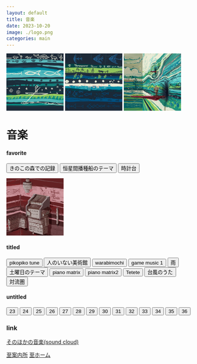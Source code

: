 ```yaml
---
layout: default
title: 音楽
date: 2023-10-20
image: ./logo.png
categories: main
---
```

<div class="row">
<img src="./illusts/83.png" width="150">
<img src="./illusts/85.png" width="150">
<img src="./illusts/153.png" width="150">
</div>



# 音楽

#### favorite
<button onclick="btn('./musics/11.mp3', this)">きのこの森での記録</button>
<button onclick="btn('./musics/22.mp3', this)">恒星間播種船のテーマ</button>
<button onclick="btn('./musics/19.mp3', this)">時計台</button>

<div class="row">
<img src="./illusts/73.png" width="150">
</div>

#### titled
<div class="musicButton">
<button onclick="btn('./musics/8.mp3', this)">pikopiko tune</button>
<button onclick="btn('./musics/9.mp3', this)">人のいない美術館</button>
<button onclick="btn('./musics/10.mp3', this)">warabimochi</button>
<button onclick="btn('./musics/12.mp3', this)">game music 1</button>
<button onclick="btn('./musics/13.mp3', this)">雨</button>
<button onclick="btn('./musics/14.mp3', this)">土曜日のテーマ</button>
<button onclick="btn('./musics/15.mp3', this)">piano matrix</button>
<button onclick="btn('./musics/16.mp3', this)">piano matrix2</button>
<button onclick="btn('./musics/17.mp3', this)">Tetete</button>
<button onclick="btn('./musics/18.mp3', this)">台風のうた</button>
<button onclick="btn('./musics/20.mp3', this)">対流圏</button>
</div>

#### untitled
  <div class="musicButton">
  <button onclick="btn('./musics/23.mp3', this)">23</button>
    <button onclick="btn('./musics/24.mp3', this)">24</button>
    <button onclick="btn('./musics/25.mp3', this)">25</button>
    <button onclick="btn('./musics/26.mp3', this)">26</button>
    <button onclick="btn('./musics/27.mp3', this)">27</button>
    <button onclick="btn('./musics/28.mp3', this)">28</button>
    <button onclick="btn('./musics/29.mp3', this)">29</button>
    <button onclick="btn('./musics/30.mp3', this)">30</button>
    <button onclick="btn('./musics/31.mp3', this)">31</button>
    <button onclick="btn('./musics/32.mp3', this)">32</button>
    <button onclick="btn('./musics/33.mp3', this)">33</button>
    <button onclick="btn('./musics/34.mp3', this)">34</button>
    <button onclick="btn('./musics/35.mp3', this)">35</button>
    <button onclick="btn('./musics/36.mp3', this)">36</button>
  </div>


### link
[そのほかの音楽(sound cloud)](https://soundcloud.com/mikanixonable)


[至案内所](./144)
[至ホーム](./)
